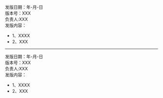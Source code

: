 发版日期：年-月-日  
版本号：XXX  
负责人:XXX  
发版内容：

- 1、XXXX
- 2、XXX

---

发版日期：年-月-日  
版本号：XXX  
负责人:XXX  
发版内容：

- 1、XXXX
- 2、XXX

